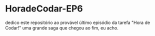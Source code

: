 # HoradeCodar-EP6
dedico este repositório ao provável último episódio da tarefa "Hora de Codar!" uma grande saga que chegou ao fim, eu acho.
